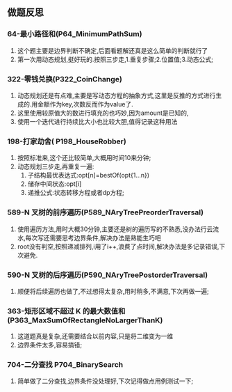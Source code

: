 ## 做题反思

### 64-最小路径和(P64_MinimumPathSum)

1. 这个题主要是边界判断不确定,后面看题解还真是这么简单的判断就行了
2. 第一次用动态规划,挺好玩的.按照三步走,1.重复步骤;2.位置值;3.动态公式;

### 322-零钱兑换(P322_CoinChange)

1. 动态规划还是有点难,主要是写动态方程的抽象方式,这里是反推的方式进行生成的.用金额作为key,次数反而作为value了.
2. 这里使用较原值大的数进行填充的也巧妙,因为amount是已知的,
3. 使用一个迭代进行持续比大小也比较大胆,值得记录这种用法

### 198-打家劫舍( P198_HouseRobber)

1. 按照标准来,这个还比较简单,大概用时间10来分钟;
2. 动态规划三步走,再重复一遍:
   1. 子结构最优表达式:opt[n]=bestOf(opt{1...n})
   2. 储存中间状态:opt[i]
   3. 递推公式:状态转移方程或者dp方程;

### 589-N 叉树的前序遍历(P589_NAryTreePreorderTraversal)

1. 使用遍历方法,用时大概30分钟,主要还是树的遍历写的不熟悉,没办法行云流水,每次写还需要思考边界条件,解决办法是熟能生巧吧
2. root没有判空,按照递减排列,i用了i++,浪费了点时间,解决办法是多记录错误,下次避免.

### 590-N 叉树的后序遍历(P590_NAryTreePostorderTraversal)

1. 顺便将后续遍历也做了,不过想得太复杂,用时稍多,不满意,下次再做一遍;

### 363-矩形区域不超过 K 的最大数值和(P363_MaxSumOfRectangleNoLargerThanK)

1. 这道题真是复杂,还需要结合以前内容,只是将二维变为一维
2. 边界条件太多,容易搞错;

### 704-二分查找 P704_BinarySearch

1. 简单做了二分查找,边界条件没处理好,下次记得做点用例测试一下;


